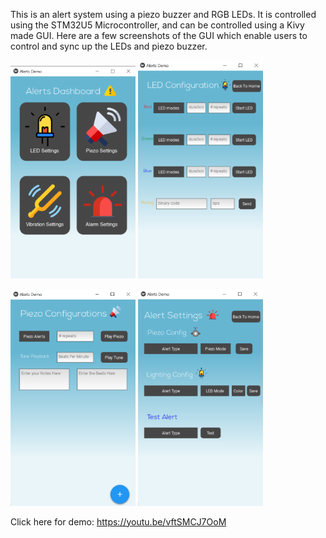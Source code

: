 This is an alert system using a piezo buzzer and RGB LEDs. It is controlled using the STM32U5 Microcontroller, and can be controlled using a Kivy made GUI.
Here are a few screenshots of the GUI which enable users to control and sync up the LEDs and piezo buzzer.

<img src="home.png" alt="home screen" width="200"/> <img src ="led.png" alt="led screen" width = "200"/> 

<img src = "piezo.png" alt="piezo screen" width = "200"/> <img src="alerts.png" alt ="alert configurations page" width="200"/>

Click here for demo: https://youtu.be/vftSMCJ7OoM
